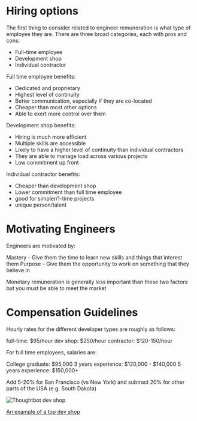 # Hiring options #

The first thing to consider related to engineer remuneration is what type of employee they are. There are three broad categories, each with pros and cons:

- Full-time employee
- Development shop
- Individual contractor

Full time employee benefits:

- Dedicated and proprietary
- Highest level of continuity
- Better communication, especially if they are co-located
- Cheaper than most other options
- Able to exert more control over them

Development shop benefits:

- Hiring is much more efficient
- Multiple skills are accessible
- Likely to have a higher level of continuity than individual contractors
- They are able to manage load across various projects
- Low commitment up front

Individual contractor benefits: 

- Cheaper than development shop
- Lower commitment than full time employee
- good for simpler/1-time projects
- unique person/talent

# Motivating Engineers #

Engineers are motivated by:

Mastery - Give them the time to learn new skills and things that interest them
Purpose - Give them the opportunity to work on something that they believe in 

Monetary remuneration is generally less important than these two factors but you must be able to meet the market

# Compensation Guidelines #

Hourly rates for the different developer types are roughly as follows:

full-time: $95/hour
dev shop: $250/hour
contractor: $120-150/hour

For full time employees, salaries are:

College graduate: $95,000
3 years experience: $120,000 - $140,000
5 years experience: $150,000+

Add 5-20% for San Francisco (vs New York) and subtract 20% for other parts of the USA (e.g. South Dakota)

<img src="http://boston.io/assets/company-logos/thoughtbot-1420bf661f52a0678c0893e78d0f5000.png" alt="Thoughtbot dev shop">

<a href="https://thoughtbot.com/">An example of a top dev shop</a>
